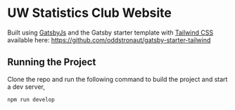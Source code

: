 # UW Statistics Club Website

Built using [GatsbyJs](https://www.gatsbyjs.com/) and the Gatsby starter template with [Tailwind CSS](https://tailwindcss.com/) available here: https://github.com/oddstronaut/gatsby-starter-tailwind

## Running the Project
Clone the repo and run the following command to build the project and start a dev server,
```sh
npm run develop
```
